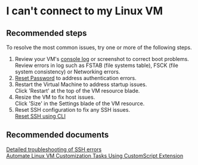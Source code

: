 <properties pageTitle="I can't connect to my Linux VM"
	description="I can't connect to my Linux VM" 
	service="Microsoft.ClassicCompute"
	resource="virtualMachines" 
	documentationCenter=""
	authors="aashu"
	resourceTags="linux"
	selfHelpType="resource"
	supportTopic=""
	displayOrder="1" />

# I can't connect to my Linux VM

## **Recommended steps**
To resolve the most common issues, try one or more of the following steps.

1. Review your VM's [console log](data-blade:Microsoft_Azure_Classic_Compute.VirtualMachineSerialConsoleLogBlade) or screenshot to correct boot problems. Review errors in log such as FSTAB (file systems table), FSCK (file system consistency) or Networking errors.
3. [Reset Password](data-blade:Microsoft_Azure_Classic_Compute.PasswordResetBlade) to address authentication errors.
4. Restart the Virtual Machine to address startup issues. <br>
   Click 'Restart' at the top of the VM resource blade.
5. Resize the VM to fix host issues. <br>
Click 'Size' in the Settings blade of the VM resource.
6. Reset SSH configuration to fix any SSH issues.<br>
   [Reset SSH using CLI](https://azure.microsoft.com/documentation/articles/virtual-machines-linux-classic-reset-access/#sshconfigresetcli)

## **Recommended documents**
[Detailed troubleshooting of SSH errors](https://azure.microsoft.com/documentation/articles/virtual-machines-linux-troubleshoot-ssh-connection/#detailed-troubleshooting-of-ssh-errors) <br>
[Automate Linux VM Customization Tasks Using CustomScript Extension](https://azure.microsoft.com/blog/automate-linux-vm-customization-tasks-using-customscript-extension/)



